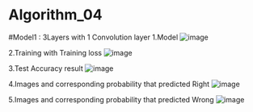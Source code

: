# Algorithm_04


#Model1 : 3Layers with 1 Convolution layer
1.Model
![image](https://user-images.githubusercontent.com/46510651/83636793-8244e800-a5e1-11ea-8215-8c79c25b9ae8.png)


2.Training with Training loss
![image](https://user-images.githubusercontent.com/46510651/83636865-a30d3d80-a5e1-11ea-93b0-8e820cd4957c.png)

3.Test Accuracy result
![image](https://user-images.githubusercontent.com/46510651/83636953-c506c000-a5e1-11ea-8b55-1461a0e30a0c.png)

4.Images and corresponding probability that predicted Right
![image](https://user-images.githubusercontent.com/46510651/83637023-e5cf1580-a5e1-11ea-955b-55baadedcb92.png)

5.Images and corresponding probability that predicted Wrong
![image](https://user-images.githubusercontent.com/46510651/83637109-01d2b700-a5e2-11ea-9022-80811a792102.png)

